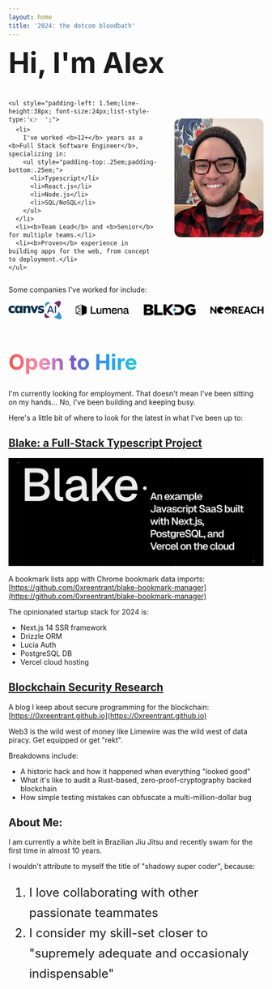 ```yaml
---
layout: home
title: '2024: the dotcom bloodbath'
---
```


<h1 style="margin-top:0;font-size:56px;">Hi, I'm Alex <span id="face"></span></h1>

<img src="images/me.png" style="margin-left:2em;margin-top:2.75em;float:right;width:35%;border-radius:12px 12px 12px 12px;object-fit:cover">

    <ul style="padding-left: 1.5em;line-height:38px; font-size:24px;list-style-type:'👉  ';">
      <li>
        I've worked <b>12+</b> years as a <b>Full Stack Software Engineer</b>, specializing in:
        <ul style="padding-top:.25em;padding-bottom:.25em;">
          <li>Typescript</li> 
          <li>React.js</li> 
          <li>Node.js</li> 
          <li>SQL/NoSQL</li>
        </ul>
      </li>
      <li><b>Team Lead</b> and <b>Senior</b> for multiple teams.</li>
      <li><b>Proven</b> experience in building apps for the web, from concept to deployment.</li>
    </ul>

<p style="margin-top:2em;">
  Some companies I've worked for include:
</p>


<div style="padding-top:0em;padding-bottom: 1em;width:100%;display:flex;gap: 2em;align-items:center;">
  <a href="canvs.ai" style="display:inline-block;width:25%;">
    <img src="images/canvs.png"    />
  </a>
  <a href="lumenalabs.com" style="display:inline-block;width:25%;">
    <img src="images/lumena.png"   />
  </a>
  <a href="blkdg.com" style="display:inline-block;width:25%;">
    <img src="images/blkdg.png"    />
  </a>
  <a href="neoreach.com" style="display:inline-block;width:25%;">
    <img src="images/neoreach.svg" />
  </a>
</div>

<h1 style="margin-top:1em; font-size: 42px;font-weight:bold; background: linear-gradient(to right, #ef5350, #f48fb1, #7e57c2, #2196f3, #26c6da, #43a047, #eeff41, #f9a825, #ff5722); -webkit-background-clip: text; -webkit-text-fill-color: transparent;">Open to Hire</h1>

I'm currently looking for employment.  That doesn't mean I've been sitting on my hands... No, I've been building and keeping busy.  

Here's a little bit of where to look for the latest in what I've been up to:

## [Blake: a Full-Stack Typescript Project](https://github.com/0xreentrant/blake-bookmark-manager)
![Blake](images/blake.png)

A bookmark lists app with Chrome bookmark data imports: [https://github.com/0xreentrant/blake-bookmark-manager](https://github.com/0xreentrant/blake-bookmark-manager)

The opinionated startup stack for 2024 is:
- Next.js 14 SSR framework
- Drizzle ORM
- Lucia Auth
- PostgreSQL DB
- Vercel cloud hosting

## [Blockchain Security Research](https://0xreentrant.github.io)
A blog I keep about secure programming for the blockchain: [https://0xreentrant.github.io](https://0xreentrant.github.io)

Web3 is the wild west of money like Limewire was the wild west of data piracy. Get equipped or get "rekt".  

Breakdowns include:

- A historic hack and how it happened when everything "looked good"
- What it's like to audit a Rust-based, zero-proof-cryptography backed blockchain
- How simple testing mistakes can obfuscate a multi-million-dollar bug

## About Me:
I am currently a white belt in Brazilian Jiu Jitsu and recently swam for the first time in almost 10 years.  

I wouldn't attribute to myself the title of "shadowy super coder", because:

<ol style="font-size: 24px;line-height:40px">
  <li>I love collaborating with other passionate teammates</li>
  <li>I consider my skill-set closer to "supremely adequate and occasionaly indispensable"</li>
</ol>



